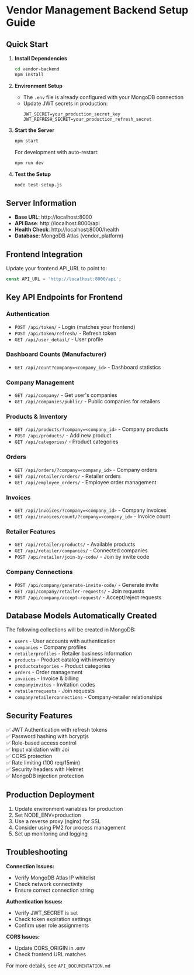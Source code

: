 # Vendor Management Backend Setup Guide

## Quick Start

1. **Install Dependencies**
   ```bash
   cd vendor-backend
   npm install
   ```

2. **Environment Setup**
   - The `.env` file is already configured with your MongoDB connection
   - Update JWT secrets in production:
     ```
     JWT_SECRET=your_production_secret_key
     JWT_REFRESH_SECRET=your_production_refresh_secret
     ```

3. **Start the Server**
   ```bash
   npm start
   ```
   
   For development with auto-restart:
   ```bash
   npm run dev
   ```

4. **Test the Setup**
   ```bash
   node test-setup.js
   ```

## Server Information
- **Base URL**: http://localhost:8000
- **API Base**: http://localhost:8000/api  
- **Health Check**: http://localhost:8000/health
- **Database**: MongoDB Atlas (vendor_platform)

## Frontend Integration

Update your frontend API_URL to point to:
```javascript
const API_URL = 'http://localhost:8000/api';
```

## Key API Endpoints for Frontend

### Authentication
- `POST /api/token/` - Login (matches your frontend)
- `POST /api/token/refresh/` - Refresh token
- `GET /api/user_detail/` - User profile

### Dashboard Counts (Manufacturer)
- `GET /api/count?company=<company_id>` - Dashboard statistics

### Company Management
- `GET /api/company/` - Get user's companies
- `GET /api/companies/public/` - Public companies for retailers

### Products & Inventory
- `GET /api/products/?company=<company_id>` - Company products
- `POST /api/products/` - Add new product
- `GET /api/categories/` - Product categories

### Orders
- `GET /api/orders/?company=<company_id>` - Company orders
- `GET /api/retailer/orders/` - Retailer orders
- `GET /api/employee_orders/` - Employee order management

### Invoices
- `GET /api/invoices/?company=<company_id>` - Company invoices
- `GET /api/invoices/count/?company=<company_id>` - Invoice count

### Retailer Features
- `GET /api/retailer/products/` - Available products
- `GET /api/retailer/companies/` - Connected companies
- `POST /api/retailer/join-by-code/` - Join by invite code

### Company Connections
- `POST /api/company/generate-invite-code/` - Generate invite
- `GET /api/company/retailer-requests/` - Join requests
- `POST /api/company/accept-request/` - Accept/reject requests

## Database Models Automatically Created

The following collections will be created in MongoDB:
- `users` - User accounts with authentication
- `companies` - Company profiles
- `retailerprofiles` - Retailer business information
- `products` - Product catalog with inventory
- `productcategories` - Product categories
- `orders` - Order management
- `invoices` - Invoice & billing
- `companyinvites` - Invitation codes
- `retailerrequests` - Join requests
- `companyretailerconnections` - Company-retailer relationships

## Security Features

✅ JWT Authentication with refresh tokens  
✅ Password hashing with bcryptjs  
✅ Role-based access control  
✅ Input validation with Joi  
✅ CORS protection  
✅ Rate limiting (100 req/15min)  
✅ Security headers with Helmet  
✅ MongoDB injection protection  

## Production Deployment

1. Update environment variables for production
2. Set NODE_ENV=production
3. Use a reverse proxy (nginx) for SSL
4. Consider using PM2 for process management
5. Set up monitoring and logging

## Troubleshooting

**Connection Issues:**
- Verify MongoDB Atlas IP whitelist
- Check network connectivity
- Ensure correct connection string

**Authentication Issues:**
- Verify JWT_SECRET is set
- Check token expiration settings
- Confirm user role assignments

**CORS Issues:**
- Update CORS_ORIGIN in .env
- Check frontend URL matches

For more details, see `API_DOCUMENTATION.md`